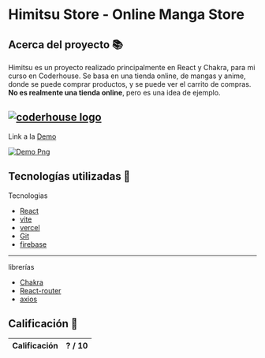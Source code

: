# Himitsu Store - Online Manga Store

## Acerca del proyecto 📚

Himitsu es un proyecto realizado principalmente en React y Chakra, para mi curso en Coderhouse. Se basa en una tienda online, de mangas y anime, donde se puede comprar productos, y se puede ver el carrito de compras. **No es realmente una tienda online**, pero es una idea de ejemplo.

## [![coderhouse logo](https://www.greatplacetowork.com.ar/images/coderhouse-logo.png)](https://www.coderhouse.com)

Link a la [Demo](https://himitsu-store.vercel.app/)

[![Demo Png](https://i.imgur.com/aaymIqV.png)](https://himitsu-store.vercel.app/)

## Tecnologías utilizadas 🚀

Tecnologias

- [React](https://reactjs.org/)
- [vite](https://vitejs.dev/)
- [vercel](https://vercel.com/)
- [Git](https://git-scm.com/)
- [firebase](https://firebase.google.com/)

---

librerías

- [Chakra](https://chakra-ui.com/)
- [React-router](https://reacttraining.com/react-router/)
- [axios](https://github.com/axios/axios)

## Calificación 🌟

| Calificación | ? / 10 |
| :----------: | :----: |

